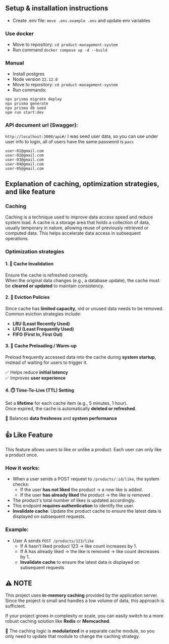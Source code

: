 
## Setup & installation instructions
- Create .env file: `move .env.example .env` and update env variables
### Use docker
- Move to repository: `cd product-management-system`
- Run command `docker compose up -d --build`
### Manual 
- Install postgres
- Node version `22.12.0`
- Move to repository: `cd product-management-system`
- Run commands:
```
npx prisma migrate deploy
npx prisma generate
npx prisma db seed
npm run start:dev
```
### API document url (Swagger): 
`http://localhost:3000/api#/`
I was seed user data, so you can use under user info to login, all of users have the same password is `pass`
```
user-01@gmail.com
user-02@gmail.com
user-03@gmail.com
user-04@gmail.com
user-05@gmail.com
```

## Explanation of caching, optimization strategies, and like feature
### Caching
Caching is a technique used to improve data access speed and reduce system load. A cache is a storage area that holds a collection of data, usually temporary in nature, allowing reuse of previously retrieved or computed data. This helps accelerate data access in subsequent operations.
### Optimization strategies
#### 1. 🧹 Cache Invalidation
Ensure the cache is refreshed correctly.  
When the original data changes (e.g., a database update), the cache must be **cleared or updated** to maintain consistency.

#### 2. 🧺 Eviction Policies
Since cache has **limited capacity**, old or unused data needs to be removed.  
Common eviction strategies include:
- **LRU (Least Recently Used)**
- **LFU (Least Frequently Used)**
- **FIFO (First In, First Out)**

#### 3. 🚀 Cache Preloading / Warm-up
Preload frequently accessed data into the cache during **system startup**, instead of waiting for users to trigger it.

✅ Helps reduce **initial latency**  
✅ Improves **user experience**

#### 4. ⏱️ Time-To-Live (TTL) Setting
Set a **lifetime** for each cache item (e.g., 5 minutes, 1 hour).  
Once expired, the cache is automatically **deleted or refreshed**.

🔁 Balances **data freshness** and **system performance**

## 👍 Like Feature

This feature allows users to like or unlike a product. Each user can only like a product once.

### How it works:
- When a user sends a POST request to `/products/:id/like`, the system checks:
  - If the user **has not liked** the product → a new like is added.
  - If the user **has already liked** the product → the like is removed .
- The product's total number of likes is updated accordingly.
- This endpoint **requires authentication** to identify the user.
- **Invalidate cache**: Update the product cache to ensure the latest data is displayed on subsequent requests.

### Example:
- User A sends `POST /products/123/like`
  - If A hasn’t liked product 123 → like count increases by 1.
  - If A has already liked → the like is removed → like count decreases by 1.
  - **Invalidate cache** to ensure the latest data is displayed on subsequent requests

## ⚠️ NOTE

This project uses **in-memory caching** provided by the application server. Since the project is small and handles a low volume of data, this approach is sufficient.

If your project grows in complexity or scale, you can easily switch to a more robust caching solution like **Redis** or **Memcached**.

🔧 The caching logic is **modularized** in a separate cache module, so you only need to update that module to change the caching strategy.